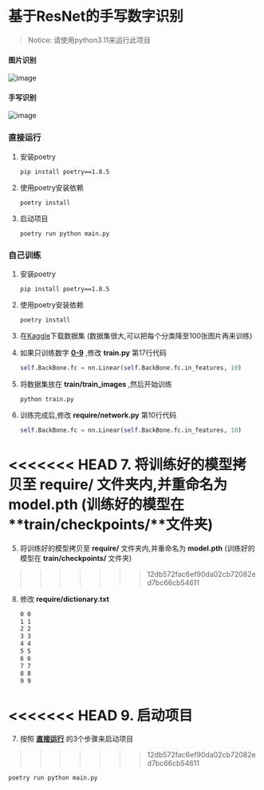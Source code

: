 # 基于ResNet的手写数字识别
> Notice: 请使用python3.11来运行此项目

#### 图片识别

![image](https://github.com/tansen87/handwrittenSymbolRecognition/assets/98570790/f295e5e7-27c0-45fc-b981-14006e7be686)
#### 手写识别
![image](https://github.com/tansen87/handwrittenSymbolRecognition/assets/98570790/35931cbe-ac04-4f3e-a627-ed42c873e1ad)



### 直接运行

1. 安装poetry

   ```shell
   pip install poetry==1.8.5
   ```

2. 使用poetry安装依赖

   ```shell
   poetry install
   ```

3. 启动项目

   ```shell
   poetry run python main.py
   ```



### 自己训练

1. 安装poetry

   ```shell
   pip install poetry==1.8.5
   ```

2. 使用poetry安装依赖

   ```shell
   poetry install
   ```

3. 在[Kaggle](https://www.kaggle.com/xainano/handwrittenmathsymbols)下载数据集 (数据集很大,可以把每个分类降至100张图片再来训练)

4. 如果只训练数字 <u>**0-9**</u> ,修改 **train.py** 第17行代码

   ```python
   self.BackBone.fc = nn.Linear(self.BackBone.fc.in_features, 10)
   ```

5. 将数据集放在 **train/train_images** ,然后开始训练

   ```shell
   python train.py
   ```

6. 训练完成后,修改 **require/network.py** 第10行代码

   ```python
   self.BackBone.fc = nn.Linear(self.BackBone.fc.in_features, 10)
   ```

<<<<<<< HEAD
7. 将训练好的模型拷贝至 **require/** 文件夹内,并重命名为 **model.pth** (训练好的模型在**train/checkpoints/**文件夹)
=======
5. 将训练好的模型拷贝至 **require/** 文件夹内,并重命名为 **model.pth** (训练好的模型在 **train/checkpoints/** 文件夹)
>>>>>>> 12db572fac6ef90da02cb72082ed7bc66cb54611

8. 修改 **require/dictionary.txt**

   ```txt
   0 0
   1 1
   2 2
   3 3
   4 4
   5 5
   6 6
   7 7
   8 8
   9 9
   ```

<<<<<<< HEAD
9. 启动项目
=======
7. 按照 **<u>直接运行</u>** 的3个步骤来启动项目
>>>>>>> 12db572fac6ef90da02cb72082ed7bc66cb54611

   ```shell
   poetry run python main.py
   ```

